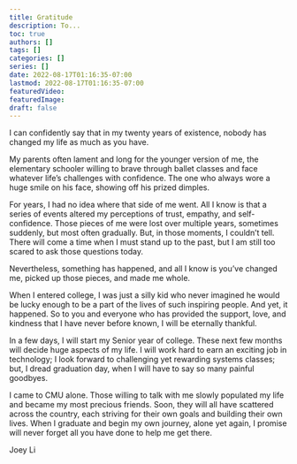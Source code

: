 ```yaml
---
title: Gratitude
description: To... 
toc: true
authors: []
tags: []
categories: []
series: []
date: 2022-08-17T01:16:35-07:00
lastmod: 2022-08-17T01:16:35-07:00
featuredVideo:
featuredImage:
draft: false
---
```


I can confidently say that in my twenty years of existence, nobody has changed my life as much as you have.

My parents often lament and long for the younger version of me, the elementary schooler willing to brave through ballet classes and face whatever life’s challenges with confidence. The one who always wore a huge smile on his face, showing off his prized dimples. 

For years, I had no idea where that side of me went. All I know is that a series of events altered my perceptions of trust, empathy, and self-confidence. Those pieces of me were lost over multiple years, sometimes suddenly, but most often gradually. But, in those moments, I couldn’t tell. There will come a time when I must stand up to the past, but I am still too scared to ask those questions today.  

Nevertheless, something has happened, and all I know is you’ve changed me, picked up those pieces, and made me whole.

When I entered college, I was just a silly kid who never imagined he would be lucky enough to be a part of the lives of such inspiring people. And yet, it happened. So to you and everyone who has provided the support, love, and kindness that I have never before known, I will be eternally thankful. 

In a few days, I will start my Senior year of college. These next few months will decide huge aspects of my life. I will work hard to earn an exciting job in technology; I look forward to challenging yet rewarding systems classes; but, I dread graduation day, when I will have to say so many painful goodbyes. 

I came to CMU alone. Those willing to talk with me slowly populated my life and became my most precious friends. Soon, they will all have scattered across the country, each striving for their own goals and building their own lives. When I graduate and begin my own journey, alone yet again, I promise will never forget all you have done to help me get there.

Joey Li